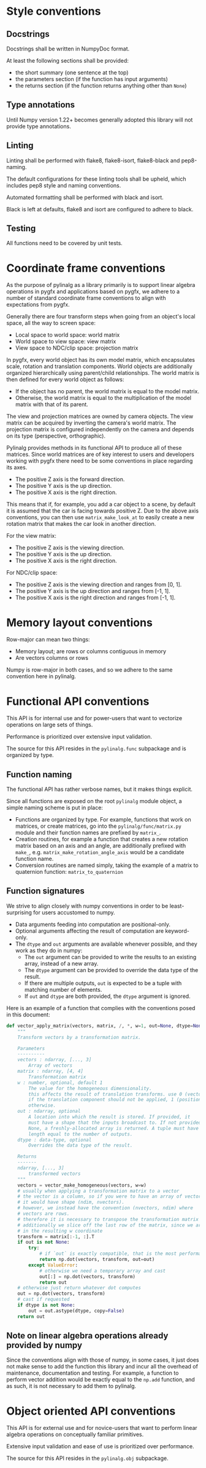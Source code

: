 # Style conventions

## Docstrings

Docstrings shall be written in NumpyDoc format.

At least the following sections shall be provided:

* the short summary (one sentence at the top)
* the parameters section (if the function has input arguments)
* the returns section (if the function returns anything other than `None`)

## Type annotations

Until Numpy version 1.22+ becomes generally adopted this library will not provide type annotations.

## Linting

Linting shall be performed with flake8, flake8-isort, flake8-black and pep8-naming.

The default configurations for these linting tools shall be upheld, which includes
pep8 style and naming conventions.

Automated formatting shall be performed with black and isort.

Black is left at defaults, flake8 and isort are configured to adhere to black.

## Testing

All functions need to be covered by unit tests.

# Coordinate frame conventions

As the purpose of pylinalg as a library primarily is to support linear algebra
operations in pygfx and applications based on pygfx, we adhere to a number of
standard coordinate frame conventions to align with expectations from pygfx.

Generally there are four transform steps when going from an object's local space,
all the way to screen space:

* Local space to world space: world matrix
* World space to view space: view matrix
* View space to NDC/clip space: projection matrix

In pygfx, every world object has its own model matrix, which
encapsulates scale, rotation and translation components. World objects
are additionally organized hierarchically using parent/child relationships.
The world matrix is then defined for every world object as follows:
* If the object has no parent, the world matrix is equal to the model matrix.
* Otherwise, the world matrix is equal to the multiplication of the model matrix
  with that of its parent.

The view and projection matrices are owned by camera objects. The view
matrix can be acquired by inverting the camera's world matrix. The projection matrix
is configured independently on the camera and depends on its
type (perspective, orthographic).

Pylinalg provides methods in its functional API to produce all of these matrices.
Since world matrices are of key interest to users and developers working with pygfx
there need to be some conventions in place regarding its axes.

* The positive Z axis is the forward direction.
* The positive Y axis is the up direction.
* The positive X axis is the right direction.

This means that if, for example, you add a car object to a scene, by default
it is assumed that the car is facing towards positive Z. Due to the above axis
conventions, you can then use `matrix_make_look_at` to easily create a new rotation
matrix that makes the car look in another direction.

For the view matrix:

* The positive Z axis is the viewing direction.
* The positive Y axis is the up direction.
* The positive X axis is the right direction.

For NDC/clip space:

* The positive Z axis is the viewing direction and ranges from [0, 1].
* The positive Y axis is the up direction and ranges from [-1, 1].
* The positive X axis is the right direction and ranges from [-1, 1].

# Memory layout conventions

Row-major can mean two things:

* Memory layout; are rows or columns contiguous in memory
* Are vectors columns or rows

Numpy is row-major in both cases, and so we adhere to the same
convention here in pylinalg.

# Functional API conventions

This API is for internal use and for power-users that want to
vectorize operations on large sets of things.

Performance is prioritized over extensive input validation.

The source for this API resides in the `pylinalg.func` subpackage and is organized
by type.

## Function naming

The functional API has rather verbose names, but it makes things
explicit.

Since all functions are exposed on the root `pylinalg` module object,
a simple naming scheme is put in place:

* Functions are organized by type. For example, functions that work on
  matrices, or create matrices, go into the `pylinalg/func/matrix.py` module
  and their function names are prefixed by `matrix_`.
* Creation routines, for example a function that creates a new rotation matrix
  based on an axis and an angle, are additionally prefixed with `make_`, e.g.
  `matrix_make_rotation_angle_axis` would be a candidate function name.
* Conversion routines are named simply, taking the example of a matrix to
  quaternion function: `matrix_to_quaternion`

## Function signatures

We strive to align closely with numpy conventions in order to be least-surprising
for users accustomed to numpy.

* Data arguments feeding into computation are positional-only.
* Optional arguments affecting the result of computation are keyword-only.
* The `dtype` and `out` arguments are available whenever possible, and they
  work as they do in numpy:
  * The `out` argument can be provided to write the results to an existing array,
    instead of a new array.
  * The `dtype` argument can be provided to override the data type of the result.
  * If there are multiple outputs, `out` is expected to be a tuple
    with matching number of elements.
  * If `out` and `dtype` are both provided, the `dtype` argument is ignored.

Here is an example of a function that complies with the conventions posed in
this document:

```python
def vector_apply_matrix(vectors, matrix, /, *, w=1, out=None, dtype=None):
    """
    Transform vectors by a transformation matrix.

    Parameters
    ----------
    vectors : ndarray, [..., 3]
        Array of vectors
    matrix : ndarray, [4, 4]
        Transformation matrix
    w : number, optional, default 1
        The value for the homogeneous dimensionality.
        this affects the result of translation transforms. use 0 (vectors)
        if the translation component should not be applied, 1 (positions)
        otherwise.
    out : ndarray, optional
        A location into which the result is stored. If provided, it
        must have a shape that the inputs broadcast to. If not provided or
        None, a freshly-allocated array is returned. A tuple must have
        length equal to the number of outputs.
    dtype : data-type, optional
        Overrides the data type of the result.

    Returns
    -------
    ndarray, [..., 3]
        transformed vectors
    """
    vectors = vector_make_homogeneous(vectors, w=w)
    # usually when applying a transformation matrix to a vector
    # the vector is a column, so if you were to have an array of vectors
    # it would have shape (ndim, nvectors).
    # however, we instead have the convention (nvectors, ndim) where
    # vectors are rows.
    # therefore it is necessary to transpose the transformation matrix
    # additionally we slice off the last row of the matrix, since we are not interested
    # in the resulting w coordinate
    transform = matrix[:-1, :].T
    if out is not None:
        try:
            # if `out` is exactly compatible, that is the most performant
            return np.dot(vectors, transform, out=out)
        except ValueError:
            # otherwise we need a temporary array and cast
            out[:] = np.dot(vectors, transform)
            return out
    # otherwise just return whatever dot computes
    out = np.dot(vectors, transform)
    # cast if requested
    if dtype is not None:
        out = out.astype(dtype, copy=False)
    return out
```

## Note on linear algebra operations already provided by numpy

Since the conventions align with those of numpy, in some cases, it just
does not make sense to add the function this library and incur all the overhead
of maintenance, documentation and testing. For example, a function to perform
vector addition would be exactly equal to the `np.add` function, and as such,
it is not necessary to add them to pylinalg.

# Object oriented API conventions

This API is for external use and for novice-users that want to
perform linear algebra operations on conceptually familiar primitives.

Extensive input validation and ease of use is prioritized over performance.

The source for this API resides in the `pylinalg.obj` subpackage.
